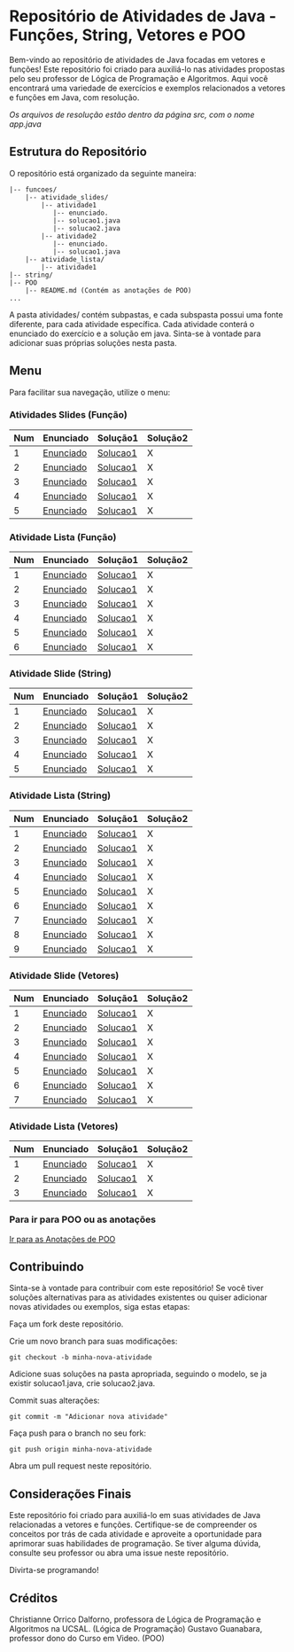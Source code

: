 # Repositório de Atividades de Java - Funções, String, Vetores e POO
Bem-vindo ao repositório de atividades de Java focadas em vetores e funções! Este repositório foi criado para auxiliá-lo nas atividades propostas pelo seu professor de Lógica de Programação e Algoritmos. Aqui você encontrará uma variedade de exercícios e exemplos relacionados a vetores e funções em Java, com resolução. <br>

*Os arquivos de resolução estão dentro da página src, com o nome app.java*

## Estrutura do Repositório
O repositório está organizado da seguinte maneira:

```
|-- funcoes/
    |-- atividade_slides/
        |-- atividade1
           |-- enunciado.
           |-- solucao1.java
           |-- solucao2.java
        |-- atividade2
           |-- enunciado.
           |-- solucao1.java
    |-- atividade_lista/
        |-- atividade1
|-- string/
|-- POO
    |-- README.md (Contém as anotações de POO)
...
```
A pasta atividades/ contém subpastas, e cada subspasta possui uma fonte diferente, para cada atividade específica. Cada atividade conterá o enunciado do exercício e a solução em java. Sinta-se à vontade para adicionar suas próprias soluções nesta pasta.

## Menu
Para facilitar sua navegação, utilize o menu:

### Atividades Slides (Função)
Num | Enunciado | Solução1 | Solução2 
---|---|---|---
1 | [Enunciado](funcoes/atividades_slides/atividade1/enunciado.md) | [Solucao1](funcoes/atividades_slides/atividade1/solucao1/src/App.java) | X
2 | [Enunciado](funcoes/atividades_slides/atividade2/enunciado.md) | [Solucao1](funcoes/atividades_slides/atividade2/solucao1/src/App.java) | X
3 | [Enunciado](funcoes/atividades_slides/atividade3/enunicado.png) | [Solucao1](funcoes/atividades_slides/atividade3/solucao1/src/App.java) | X
4 | [Enunciado](funcoes/atividades_slides/atividade4/enunciado.md) | [Solucao1](funcoes/atividades_slides/atividade4/solucao1/src/App.java) | X
5 | [Enunciado](funcoes/atividades_slides/atividade5/enunciado.png) | [Solucao1](funcoes/atividades_slides/atividade5/solucao1/src/App.java) | X
### Atividade Lista (Função)
Num | Enunciado | Solução1 | Solução2 
---|---|---|---
1 | [Enunciado](funcoes/atividades_lista/atividade1/enunciado.md) | [Solucao1](funcoes/atividades_lista/atividade1/solucao1/src/App.java) | X
2 | [Enunciado](funcoes/atividades_lista/atividade2/enunciado.md) | [Solucao1](funcoes/atividades_lista/atividade2/solucao1/src/App.java) | X
3 | [Enunciado](funcoes/atividades_lista/atividade3/enunciado.md) | [Solucao1](funcoes/atividades_lista/atividade3/solucao1/src/App.java) | X
4 | [Enunciado](funcoes/atividades_lista/atividade4/enunciado.md) | [Solucao1](funcoes/atividades_lista/atividade4/solucao1/src/App.java) | X
5 | [Enunciado](funcoes/atividades_lista/atividade5/enunciado.md) | [Solucao1](funcoes/atividades_lista/atividade5/solucao1/src/App.java) | X
6 | [Enunciado](funcoes/atividades_lista/atividade6/enunciado.md) | [Solucao1](funcoes/atividades_lista/atividade6/solucao1/src/App.java) | X
### Atividade Slide (String)
Num | Enunciado | Solução1 | Solução2 
---|---|---|---
1 | [Enunciado](string/atividades_slides/atividade1/enunciado.md) | [Solucao1](string/atividades_slides/atividade1/solucao1/src/App.java) | X
2 | [Enunciado](string/atividades_slides/atividade2/enunciado.md) | [Solucao1](string/atividades_slides/atividade2/solucao1/src/App.java) | X
3 | [Enunciado](string/atividades_slides/atividade3/enunciado.md) | [Solucao1](string/atividades_slides/atividade3/solucao1/src/App.java) | X
4 | [Enunciado](string/atividades_slides/atividade4/enunciado.md) | [Solucao1](string/atividades_slides/atividade4/solucao1/src/App.java) | X
5 | [Enunciado](string/atividades_slides/atividade5/enunciado.md) | [Solucao1](string/atividades_slides/atividade5/solucao1/src/App.java) | X

### Atividade Lista (String)
Num | Enunciado | Solução1 | Solução2 
---|---|---|---
1 | [Enunciado](string/atividades_lista/atividade1/enunciado.md) | [Solucao1](string/atividades_lista/atividade1/solucao1/src/App.java) | X
2 | [Enunciado](string/atividades_lista/atividade2/enunciado.md) | [Solucao1](string/atividades_lista/atividade2/solucao1/src/App.java) | X
3 | [Enunciado](string/atividades_lista/atividade3/enunciado.md) | [Solucao1](string/atividades_lista/atividade3/solucao1/src/App.java) | X
4 | [Enunciado](string/atividades_lista/atividade4/enunciado.md) | [Solucao1](string/atividades_lista/atividade4/solucao1/src/App.java) | X
5 | [Enunciado](string/atividades_lista/atividade5/enunciado.md) | [Solucao1](string/atividades_lista/atividade5/solucao1/src/App.java) | X
6 | [Enunciado](string/atividades_lista/atividade6/enunciado.md) | [Solucao1](string/atividades_lista/atividade6/solucao1/src/App.java) | X
7 | [Enunciado](string/atividades_lista/atividade7/enunciado.md) | [Solucao1](string/atividades_lista/atividade7/solucao1/src/App.java) | X
8 | [Enunciado](string/atividades_lista/atividade8/enunciado.md) | [Solucao1](string/atividades_lista/atividade8/solucao1/src/App.java) | X
9 | [Enunciado](string/atividades_lista/atividade9/enunciado.md) | [Solucao1](string/atividades_lista/atividade9/solucao1/src/App.java) | X

### Atividade Slide (Vetores)
Num | Enunciado | Solução1 | Solução2 
---|---|---|---
1 | [Enunciado](vetor/atividades_slides/atividade1/enunciado.md) | [Solucao1](vetor/atividades_slides/atividade1/solucao1/src/App.java) | X
2 | [Enunciado](vetor/atividades_slides/atividade2/enunciado.md) | [Solucao1](vetor/atividades_slides/atividade2/solucao1/src/App.java) | X
3 | [Enunciado](vetor/atividades_slides/atividade3/enunciado.md) | [Solucao1](vetor/atividades_slides/atividade3/solucao1/src/App.java) | X
4 | [Enunciado](vetor/atividades_slides/atividade4/enunciado.md) | [Solucao1](vetor/atividades_slides/atividade4/solucao1/src/App.java) | X
5 | [Enunciado](vetor/atividades_slides/atividade5/enunciado.md) | [Solucao1](vetor/atividades_slides/atividade5/solucao1/src/App.java) | X
6 | [Enunciado](vetor/atividades_slides/atividade6/enunciado.md) | [Solucao1](vetor/atividades_slides/atividade6/solucao1/src/App.java) | X
7 | [Enunciado](vetor/atividades_slides/atividade7/enunciado.md) | [Solucao1](vetor/atividades_slides/atividade7/solucao1/src/App.java) | X
### Atividade Lista (Vetores)
Num | Enunciado | Solução1 | Solução2 
---|---|---|---
1 | [Enunciado](vetor/atividades_lista/atividade1/enunciado.md) | [Solucao1](vetor/atividades_lista/atividade1/solucao1/src/App.java) | X
2 | [Enunciado](vetor/atividades_lista/atividade2/enunciado.md) | [Solucao1](vetor/atividades_lista/atividade2/solucao1/src/App.java) | X
3 | [Enunciado](vetor/atividades_lista/atividade3/enunciado.md) | [Solucao1](vetor/atividades_lista/atividade3/solucao1/src/App.java) | X

### Para ir para POO ou as anotações
 [Ir para as Anotações de POO](POO/README.md)

## Contribuindo
Sinta-se à vontade para contribuir com este repositório! Se você tiver soluções alternativas para as atividades existentes ou quiser adicionar novas atividades ou exemplos, siga estas etapas:

Faça um fork deste repositório.

Crie um novo branch para suas modificações:
```
git checkout -b minha-nova-atividade
```
Adicione suas soluções na pasta apropriada, seguindo o modelo, se ja existir solucao1.java, crie solucao2.java.

Commit suas alterações:
```
git commit -m "Adicionar nova atividade"  
```
Faça push para o branch no seu fork:
```
git push origin minha-nova-atividade
```
Abra um pull request neste repositório.

## Considerações Finais
Este repositório foi criado para auxiliá-lo em suas atividades de Java relacionadas a vetores e funções. Certifique-se de compreender os conceitos por trás de cada atividade e aproveite a oportunidade para aprimorar suas habilidades de programação. Se tiver alguma dúvida, consulte seu professor ou abra uma issue neste repositório.

Divirta-se programando!

## Créditos
Christianne Orrico Dalforno, professora de Lógica de Programação e Algoritmos na UCSAL. (Lógica de Programação)
Gustavo Guanabara, professor dono do Curso em Video. (POO)
